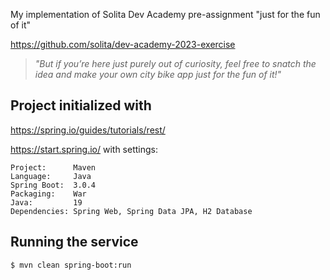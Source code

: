 My implementation of Solita Dev Academy pre-assignment "just for the fun of it"

https://github.com/solita/dev-academy-2023-exercise

> *"But if you’re here just purely out of curiosity, feel free to snatch the idea and make your own city bike app just for the fun of it!"*

## Project initialized with

https://spring.io/guides/tutorials/rest/

https://start.spring.io/ with settings:
```
Project:      Maven
Language:     Java
Spring Boot:  3.0.4
Packaging:    War
Java:         19
Dependencies: Spring Web, Spring Data JPA, H2 Database
```

## Running the service
```
$ mvn clean spring-boot:run
```